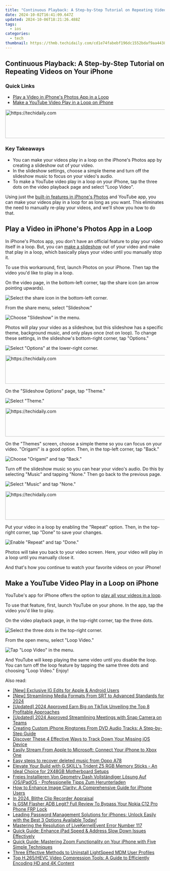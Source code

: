 ```yaml
---
title: "Continuous Playback: A Step-by-Step Tutorial on Repeating Videos on Your iPhone"
date: 2024-10-02T16:41:09.647Z
updated: 2024-10-06T18:21:26.488Z
tags:
  - ios
categories:
  - tech
thumbnail: https://thmb.techidaily.com/cd1e74fabebf196dc1552bdaf9aa44383a4d9bcb29a05c80c61aca058d57e616.jpg
---
```


## Continuous Playback: A Step-by-Step Tutorial on Repeating Videos on Your iPhone

### Quick Links

* [Play a Video in iPhone's Photos App in a Loop](https://android-unlock.techidaily.com/complete-review-and-guide-to-techeligible-frp-bypass-and-more-for-vivo-t2x-5g-by-drfone-android/)
* [Make a YouTube Video Play in a Loop on iPhone](https://screen-video-capture.techidaily.com/new-in-2024-quick-scan-maker-chrome-os/)

<!-- affiliate ads begin -->
<a href="https://ephamedtechinc.pxf.io/c/5597632/2137208/26400" target="_top" id="2137208">
  <img src="//a.impactradius-go.com/display-ad/26400-2137208" border="0" alt="https://techidaily.com" width="728" height="90"/>
</a>
<img height="0" width="0" src="https://ephamedtechinc.pxf.io/i/5597632/2137208/26400" style="position:absolute;visibility:hidden;" border="0" />
<!-- affiliate ads end -->

### Key Takeaways

* You can make your videos play in a loop on the iPhone's Photos app by creating a slideshow out of your video.
* In the slideshow settings, choose a simple theme and turn off the slideshow music to focus on your video's audio.
* To make a YouTube video play in a loop on your iPhone, tap the three dots on the video playback page and select "Loop Video".

 Using just the [built-in features in iPhone's Photos](https://screen-recording.techidaily.com/new-2024-approved-android-capture-king-spam-free-edition/) and YouTube app, you can make your videos play in a loop for as long as you want. This eliminates the need to manually re-play your videos, and we'll show you how to do that.

##  Play a Video in iPhone's Photos App in a Loop

 In iPhone's Photos app, you don't have an official feature to play your video itself in a loop. But, you can [make a slideshow](https://facebook-clips.techidaily.com/new-unlocking-facebook-blue-verification-a-step-by-step-guide/) out of your video and make that play in a loop, which basically plays your video until you manually stop it.

 To use this workaround, first, launch Photos on your iPhone. Then tap the video you'd like to play in a loop.

 On the video page, in the bottom-left corner, tap the share icon (an arrow pointing upwards).

![Select the share icon in the bottom-left corner.](https://static1.howtogeekimages.com/wordpress/wp-content/uploads/2022/05/1-iphone-video-share-menu.png) 

 From the share menu, select "Slideshow."

![Choose "Slideshow" in the menu.](https://static1.howtogeekimages.com/wordpress/wp-content/uploads/2022/05/2-make-slideshow-iphone.png) 

 Photos will play your video as a slideshow, but this slideshow has a specific theme, background music, and only plays once (not on loop). To change these settings, in the slideshow's bottom-right corner, tap "Options."

![Select "Options" at the lower-right corner.](https://static1.howtogeekimages.com/wordpress/wp-content/uploads/2022/05/3-iphone-slideshow-options.png) 

<!-- affiliate ads begin -->
<a href="https://unicoeye.pxf.io/c/5597632/2134241/18498" target="_top" id="2134241">
  <img src="//a.impactradius-go.com/display-ad/18498-2134241" border="0" alt="https://techidaily.com" width="728" height="90"/>
</a>
<img height="0" width="0" src="https://unicoeye.pxf.io/i/5597632/2134241/18498" style="position:absolute;visibility:hidden;" border="0" />
<!-- affiliate ads end -->

 On the "Slideshow Options" page, tap "Theme."

![Select "Theme."](https://static1.howtogeekimages.com/wordpress/wp-content/uploads/2022/05/4-iphone-slideshow-theme.png) 

<!-- affiliate ads begin -->
<a href="https://aligracehair.sjv.io/c/5597632/2012434/19272" target="_top" id="2012434">
  <img src="//a.impactradius-go.com/display-ad/19272-2012434" border="0" alt="https://techidaily.com" width="728" height="90"/>
</a>
<img height="0" width="0" src="https://aligracehair.sjv.io/i/5597632/2012434/19272" style="position:absolute;visibility:hidden;" border="0" />
<!-- affiliate ads end -->

 On the "Themes" screen, choose a simple theme so you can focus on your video. "Origami" is a good option. Then, in the top-left corner, tap "Back."

![Choose "Origami" and tap "Back."](https://static1.howtogeekimages.com/wordpress/wp-content/uploads/2022/05/5-change-iphone-slideshow-theme.png) 

 Turn off the slideshow music so you can hear your video's audio. Do this by selecting "Music" and tapping "None." Then go back to the previous page.

![Select "Music" and tap "None."](https://static1.howtogeekimages.com/wordpress/wp-content/uploads/2022/05/6-disable-iphone-slideshow-music.png) 

<!-- affiliate ads begin -->
<a href="https://appsumo.8odi.net/c/5597632/2068425/7443" target="_top" id="2068425">
  <img src="//a.impactradius-go.com/display-ad/7443-2068425" border="0" alt="https://techidaily.com" width="728" height="90"/>
</a>
<img height="0" width="0" src="https://appsumo.8odi.net/i/5597632/2068425/7443" style="position:absolute;visibility:hidden;" border="0" />
<!-- affiliate ads end -->

 Put your video in a loop by enabling the "Repeat" option. Then, in the top-right corner, tap "Done" to save your changes.

![Enable "Repeat" and tap "Done."](https://static1.howtogeekimages.com/wordpress/wp-content/uploads/2022/05/7-loop-iphone-slideshow.png) 

 Photos will take you back to your video screen. Here, your video will play in a loop until you manually close it.

 And that's how you continue to watch your favorite videos on your iPhone!

##  Make a YouTube Video Play in a Loop on iPhone

 YouTube's app for iPhone offers the option to [play all your videos in a loop](https://bypass-frp.techidaily.com/in-2024-how-to-bypass-vivo-y17s-frp-in-3-different-ways-by-drfone-android/).

 To use that feature, first, launch YouTube on your phone. In the app, tap the video you'd like to play.

 On the video playback page, in the top-right corner, tap the three dots.

![Select the three dots in the top-right corner.](https://static1.howtogeekimages.com/wordpress/wp-content/uploads/2022/05/8-youtube-video-menu.png) 

 From the open menu, select "Loop Video."

![Tap "Loop Video" in the menu.](https://static1.howtogeekimages.com/wordpress/wp-content/uploads/2022/05/9-loop-youtube-video.png) 

 And YouTube will keep playing the same video until you disable the loop. You can turn off the loop feature by tapping the same three dots and choosing "Loop Video." Enjoy!

<ins class="adsbygoogle"
     style="display:block"
     data-ad-format="autorelaxed"
     data-ad-client="ca-pub-7571918770474297"
     data-ad-slot="1223367746"></ins>

<ins class="adsbygoogle"
     style="display:block"
     data-ad-client="ca-pub-7571918770474297"
     data-ad-slot="8358498916"
     data-ad-format="auto"
     data-full-width-responsive="true"></ins>

<span class="atpl-alsoreadstyle">Also read:</span>
<div><ul>
<li><a href="https://instagram-videos.techidaily.com/new-exclusive-ig-edits-for-apple-and-android-users/"><u>[New] Exclusive IG Edits for Apple & Android Users</u></a></li>
<li><a href="https://vp-tips.techidaily.com/new-streamlining-media-formats-from-srt-to-advanced-standards-for-2024/"><u>[New] Streamlining Media Formats From SRT to Advanced Standards for 2024</u></a></li>
<li><a href="https://tiktok-video-recordings.techidaily.com/updated-2024-approved-earn-big-on-tiktok-unveiling-the-top-8-profitable-approaches/"><u>[Updated] 2024 Approved Earn Big on TikTok Unveiling the Top 8 Profitable Approaches</u></a></li>
<li><a href="https://snapchat-videos.techidaily.com/updated-2024-approved-streamlining-meetings-with-snap-camera-on-teams/"><u>[Updated] 2024 Approved Streamlining Meetings with Snap Camera on Teams</u></a></li>
<li><a href="https://os-tips.techidaily.com/creating-custom-iphone-ringtones-from-dvd-audio-tracks-a-step-by-step-guide/"><u>Creating Custom iPhone Ringtones From DVD Audio Tracks: A Step-by-Step Guide</u></a></li>
<li><a href="https://os-tips.techidaily.com/discover-these-4-effective-ways-to-track-down-your-missing-ios-device/"><u>Discover These 4 Effective Ways to Track Down Your Missing iOS Device</u></a></li>
<li><a href="https://os-tips.techidaily.com/easily-stream-from-apple-to-microsoft-connect-your-iphone-to-xbox-one/"><u>Easily Stream From Apple to Microsoft: Connect Your iPhone to Xbox One</u></a></li>
<li><a href="https://phone-solutions.techidaily.com/easy-steps-to-recover-deleted-music-from-oppo-a78-by-fonelab-android-recover-music/"><u>Easy steps to recover deleted music from Oppo A78</u></a></li>
<li><a href="https://hardware-reviews.techidaily.com/elevate-your-build-with-gskills-trident-z5-rgb-memory-sticks-an-ideal-choice-for-2x48gb-motherboard-setups/"><u>Elevate Your Build with G.SKILL's Trident Z5 RGB Memory Sticks - An Ideal Choice for 2X48GB Motherboard Setups</u></a></li>
<li><a href="https://os-tips.techidaily.com/freies-installieren-von-geometry-dash-vollstandiger-losung-auf-iosipados-professionelle-tipps-zum-herunterladen/"><u>Freies Installieren Von Geometry Dash Vollständiger Lösung Auf iOS/iPadOS - Professionelle Tipps Zum Herunterladen</u></a></li>
<li><a href="https://os-tips.techidaily.com/how-to-enhance-image-clarity-a-comprehensive-guide-for-iphone-users/"><u>How to Enhance Image Clarity: A Comprehensive Guide for iPhone Users</u></a></li>
<li><a href="https://fox-links.techidaily.com/in-2024-blithe-clip-recorder-appraisal/"><u>In 2024, Blithe Clip Recorder Appraisal</u></a></li>
<li><a href="https://android-frp.techidaily.com/is-gsm-flasher-adb-legit-full-review-to-bypass-your-nokia-c12-pro-phone-frp-lock-by-drfone-android/"><u>Is GSM Flasher ADB Legit? Full Review To Bypass Your Nokia C12 Pro Phone FRP Lock</u></a></li>
<li><a href="https://os-tips.techidaily.com/leading-password-management-solutions-for-iphones-unlock-easily-with-the-best-3-options-available-today/"><u>Leading Password Management Solutions for iPhones: Unlock Easily with the Best 3 Options Available Today!</u></a></li>
<li><a href="https://common-error.techidaily.com/mastering-the-resolution-of-livekernelevent-error-number-117/"><u>Mastering the Resolution of LiveKernelEvent Error Number 117</u></a></li>
<li><a href="https://os-tips.techidaily.com/quick-guide-enhance-ipad-speed-and-address-slow-down-issues-effectively/"><u>Quick Guide: Enhance iPad Speed & Address Slow Down Issues Effectively</u></a></li>
<li><a href="https://os-tips.techidaily.com/quick-guide-mastering-zoom-functionality-on-your-iphone-with-five-simple-techniques/"><u>Quick Guide: Mastering Zoom Functionality on Your iPhone with Five Simple Techniques</u></a></li>
<li><a href="https://os-tips.techidaily.com/three-effective-methods-to-uninstall-lightspeed-mdm-user-profiles/"><u>Three Effective Methods to Uninstall LightSpeed MDM User Profiles</u></a></li>
<li><a href="https://discover-brilliant.techidaily.com/top-h265hevc-video-compression-tools-a-guide-to-efficiently-encoding-hd-and-4k-content/"><u>Top H.265/HEVC Video Compression Tools: A Guide to Efficiently Encoding HD and 4K Content</u></a></li>
</ul></div>

